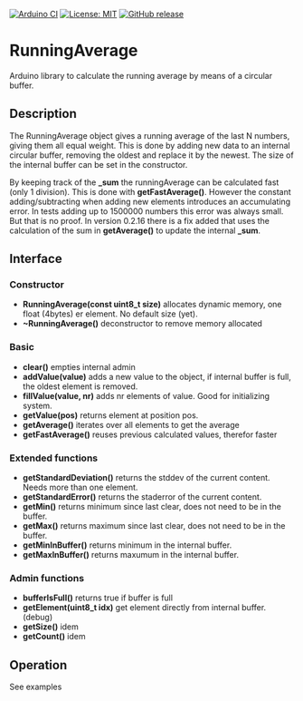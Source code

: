 
[![Arduino CI](https://github.com/RobTillaart/RunningAverage/workflows/Arduino%20CI/badge.svg)](https://github.com/marketplace/actions/arduino_ci)
[![License: MIT](https://img.shields.io/badge/license-MIT-green.svg)](https://github.com/RobTillaart/RunningAverage/blob/master/LICENSE)
[![GitHub release](https://img.shields.io/github/release/RobTillaart/RunningAverage.svg?maxAge=3600)](https://github.com/RobTillaart/RunningAverage/releases)

# RunningAverage

Arduino library to calculate the running average by means of a circular buffer.

## Description
The RunningAverage object gives a running average of the last N numbers, giving them
all equal weight. This is done by adding new data to an internal circular buffer, 
removing the oldest and replace it by the newest. The size of the internal buffer 
can be set in the constructor.

By keeping track of the **\_sum** the runningAverage can be calculated fast (only 1 division).
This is done with **getFastAverage()**. 
However the constant adding/subtracting when adding new elements introduces an accumulating error. 
In tests adding up to 1500000 numbers this error was always small. But that is no proof.
In version 0.2.16 there is a fix added that uses the calculation of the sum in **getAverage()** to 
update the internal **\_sum**.

## Interface

### Constructor
- **RunningAverage(const uint8_t size)** allocates dynamic memory, one float (4bytes) er element. No default size (yet).
- **~RunningAverage()** deconstructor to remove memory allocated

### Basic 
- **clear()** empties internal admin
- **addValue(value)** adds a new value to the object, if internal buffer is full, the oldest element is removed.
- **fillValue(value, nr)**  adds nr elements of value. Good for initializing system.
- **getValue(pos)** returns element at position pos.
- **getAverage()** iterates over all elements to get the average
- **getFastAverage()** reuses previous calculated values, therefor faster

### Extended functions
- **getStandardDeviation()** returns the stddev of the current content. Needs more than one element. 
- **getStandardError()** returns the staderror of the current content.
- **getMin()** returns minimum since last clear, does not need to be in the buffer.
- **getMax()** returns maximum since last clear, does not need to be in the buffer.
- **getMinInBuffer()** returns minimum in the internal buffer.
- **getMaxInBuffer()** returns maxumum in the internal buffer.

### Admin functions
- **bufferIsFull()** returns true if buffer is full
- **getElement(uint8_t idx)** get element directly from internal buffer. (debug)
- **getSize()** idem
- **getCount()** idem


## Operation

See examples

